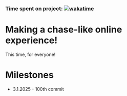 ### Time spent on project: [![wakatime](https://wakatime.com/badge/user/cd55d12a-415b-4eb2-bf70-90b18dd29ee3/project/91411507-34de-41ea-aa12-b99a41b78376.svg)](https://wakatime.com/badge/user/cd55d12a-415b-4eb2-bf70-90b18dd29ee3/project/91411507-34de-41ea-aa12-b99a41b78376)
# Making a chase-like online experience!
This time, for everyone!

# Milestones
- 3.1.2025 - 100th commit
